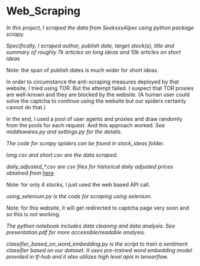 # Web_Scraping

*In this project, I scraped the data from SeekxxxAlpxx using python package scrapy.*

*Specifically, I scraped author, publish date, target stock(s), title and summary of roughly 7k articles on long ideas and 10k articles on short ideas*

Note: the span of publish dates is much wider for short ideas.

In order to circumstance the anti-scraping measures deployed by that website, I tried using TOR. But the attempt failed. I suspect that TOR proxies are well-known and they are blocked by the website. (A human user could solve the captcha to continue using the website but our spiders certainly cannot do that.) 

In the end, I used a pool of user agents and proxies and draw randomly from the pools for each request. And this approach worked. *See middlewares.py and settings.py for the details.*


*The code for scrapy spiders can be found in stock_ideas folder.*

*long.csv and short.csv are the data scraped.*

*daily_adjusted_\*.csv are csv files for historical daily adjusted prices obtained from* [here](https://www.alphavantage.co/)

Note: for only 4 stocks, I just used the web based API call.

*using_selenium.py is the code for scraping using selenium.* 

Note: for this website, it will get redirected to captcha page very soon and so this is *not* working.

*The python notebook includes data cleaning and data analysis. See presentation.pdf for more accessible/readable analysis.* 

*classifier_based_on_word_embedding.py is the script to train a sentiment classifier based on our dataset. It uses pre-trained word embedding model provided in tf-hub and it also utilizes high level apis in tensorflow.* 
